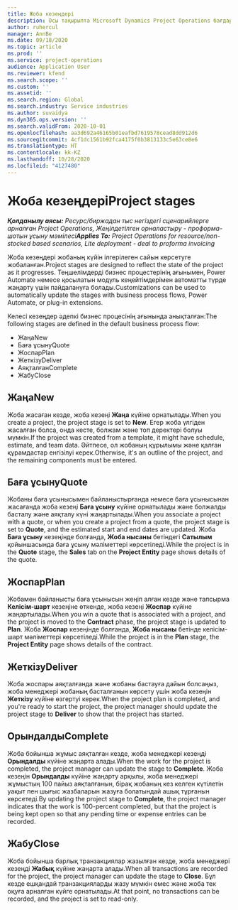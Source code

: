 ```yaml
---
title: Жоба кезеңдері
description: Осы тақырыпта Microsoft Dynamics Project Operations бағдарламасында қолжетімді жоба кезеңдері туралы ақпарат ұсынылған.
author: ruhercul
manager: AnnBe
ms.date: 09/18/2020
ms.topic: article
ms.prod: ''
ms.service: project-operations
audience: Application User
ms.reviewer: kfend
ms.search.scope: ''
ms.custom: ''
ms.assetid: ''
ms.search.region: Global
ms.search.industry: Service industries
ms.author: suvaidya
ms.dyn365.ops.version: ''
ms.search.validFrom: 2020-10-01
ms.openlocfilehash: aa3d692a46165b01eafbd7619578cead8dd912d6
ms.sourcegitcommit: 4cf1dc1561b92fca4175f0b3813133c5e63ce8e6
ms.translationtype: HT
ms.contentlocale: kk-KZ
ms.lasthandoff: 10/28/2020
ms.locfileid: "4127480"
---
```

# <a name="project-stages"></a><span data-ttu-id="ff1c2-103">Жоба кезеңдері</span><span class="sxs-lookup"><span data-stu-id="ff1c2-103">Project stages</span></span>

<span data-ttu-id="ff1c2-104">_**Қолданылу аясы:** Ресурс/биржадан тыс негіздегі сценарийлерге арналған Project Operations, Жеңілдетілген орналастыру - проформа-шотын ұсыну мәмілесі_</span><span class="sxs-lookup"><span data-stu-id="ff1c2-104">_**Applies To:** Project Operations for resource/non-stocked based scenarios, Lite deployment - deal to proforma invoicing_</span></span>

<span data-ttu-id="ff1c2-105">Жоба кезеңдері жобаның күйін ілгерілеген сайын көрсетуге жобаланған.</span><span class="sxs-lookup"><span data-stu-id="ff1c2-105">Project stages are designed to reflect the state of the project as it progresses.</span></span> <span data-ttu-id="ff1c2-106">Теңшелімдерді бизнес процестерінің ағынымен, Power Automate немесе қосылатын модуль кеңейтімдерімен автоматты түрде жаңарту үшін пайдалануға болады.</span><span class="sxs-lookup"><span data-stu-id="ff1c2-106">Customizations can be used to automatically update the stages with business process flows, Power Automate, or plug-in extensions.</span></span>

<span data-ttu-id="ff1c2-107">Келесі кезеңдер әдепкі бизнес процесінің ағынында анықталған:</span><span class="sxs-lookup"><span data-stu-id="ff1c2-107">The following stages are defined in the default business process flow:</span></span>

- <span data-ttu-id="ff1c2-108">Жаңа</span><span class="sxs-lookup"><span data-stu-id="ff1c2-108">New</span></span>
- <span data-ttu-id="ff1c2-109">Баға ұсыну</span><span class="sxs-lookup"><span data-stu-id="ff1c2-109">Quote</span></span>
- <span data-ttu-id="ff1c2-110">Жоспар</span><span class="sxs-lookup"><span data-stu-id="ff1c2-110">Plan</span></span>
- <span data-ttu-id="ff1c2-111">Жеткізу</span><span class="sxs-lookup"><span data-stu-id="ff1c2-111">Deliver</span></span>
- <span data-ttu-id="ff1c2-112">Аяқталған</span><span class="sxs-lookup"><span data-stu-id="ff1c2-112">Complete</span></span>
- <span data-ttu-id="ff1c2-113">Жабу</span><span class="sxs-lookup"><span data-stu-id="ff1c2-113">Close</span></span> 

## <a name="new"></a><span data-ttu-id="ff1c2-114">Жаңа</span><span class="sxs-lookup"><span data-stu-id="ff1c2-114">New</span></span>

<span data-ttu-id="ff1c2-115">Жоба жасаған кезде, жоба кезеңі **Жаңа** күйіне орнатылады.</span><span class="sxs-lookup"><span data-stu-id="ff1c2-115">When you create a project, the project stage is set to **New**.</span></span> <span data-ttu-id="ff1c2-116">Егер жоба үлгіден жасалған болса, онда кесте, болжам және топ деректері болуы мүмкін.</span><span class="sxs-lookup"><span data-stu-id="ff1c2-116">If the project was created from a template, it might have schedule, estimate, and team data.</span></span> <span data-ttu-id="ff1c2-117">Әйтпесе, ол жобаның құрылымы және қалған құрамдастар енгізілуі керек.</span><span class="sxs-lookup"><span data-stu-id="ff1c2-117">Otherwise, it's an outline of the project, and the remaining components must be entered.</span></span>

## <a name="quote"></a><span data-ttu-id="ff1c2-118">Баға ұсыну</span><span class="sxs-lookup"><span data-stu-id="ff1c2-118">Quote</span></span>

<span data-ttu-id="ff1c2-119">Жобаны баға ұсынысымен байланыстырғанда немесе баға ұсынысынан жасағанда жоба кезеңі **Баға ұсыну** күйіне орнатылады және болжалды басталу және аяқталу күні жаңартылады.</span><span class="sxs-lookup"><span data-stu-id="ff1c2-119">When you associate a project with a quote, or when you create a project from a quote, the project stage is set to **Quote**, and the estimated start and end dates are updated.</span></span> <span data-ttu-id="ff1c2-120">Жоба **Баға ұсыну** кезеңінде болғанда, **Жоба нысаны** бетіндегі **Сатылым** қойыншасында баға ұсыну мәліметтері көрсетіледі.</span><span class="sxs-lookup"><span data-stu-id="ff1c2-120">While the project is in the **Quote** stage, the **Sales** tab on the **Project Entity** page shows details of the quote.</span></span>

## <a name="plan"></a><span data-ttu-id="ff1c2-121">Жоспар</span><span class="sxs-lookup"><span data-stu-id="ff1c2-121">Plan</span></span>

<span data-ttu-id="ff1c2-122">Жобамен байланысты баға ұсынысын жеңіп алған кезде және тапсырма **Келісім-шарт** кезеңіне өткенде, жоба кезеңі **Жоспар** күйіне жаңартылады.</span><span class="sxs-lookup"><span data-stu-id="ff1c2-122">When you win a quote that is associated with a project, and the project is moved to the **Contract** phase, the project stage is updated to **Plan**.</span></span> <span data-ttu-id="ff1c2-123">Жоба **Жоспар** кезеңінде болғанда, **Жоба нысаны** бетінде келісім-шарт мәліметтері көрсетіледі.</span><span class="sxs-lookup"><span data-stu-id="ff1c2-123">While the project is in the **Plan** stage, the **Project Entity** page shows details of the contract.</span></span>

## <a name="deliver"></a><span data-ttu-id="ff1c2-124">Жеткізу</span><span class="sxs-lookup"><span data-stu-id="ff1c2-124">Deliver</span></span>

<span data-ttu-id="ff1c2-125">Жоба жоспары аяқталғанда және жобаны бастауға дайын болсаңыз, жоба менеджері жобаның басталғанын көрсету үшін жоба кезеңін **Жеткізу** күйіне өзгертуі керек.</span><span class="sxs-lookup"><span data-stu-id="ff1c2-125">When the project plan is completed, and you're ready to start the project, the project manager should update the project stage to **Deliver** to show that the project has started.</span></span>

## <a name="complete"></a><span data-ttu-id="ff1c2-126">Орындалды</span><span class="sxs-lookup"><span data-stu-id="ff1c2-126">Complete</span></span> 

<span data-ttu-id="ff1c2-127">Жоба бойынша жұмыс аяқталған кезде, жоба менеджері кезеңді **Орындалды** күйіне жаңарта алады.</span><span class="sxs-lookup"><span data-stu-id="ff1c2-127">When the work for the project is completed, the project manager can update the stage to **Complete**.</span></span> <span data-ttu-id="ff1c2-128">Жоба кезеңін **Орындалды** күйіне жаңарту арқылы, жоба менеджері жұмыстың 100 пайыз аяқталғанын, бірақ жобаның кез келген күтілетін уақыт пен шығыс жазбаларын жазуға болатындай ашық тұрғанын көрсетеді.</span><span class="sxs-lookup"><span data-stu-id="ff1c2-128">By updating the project stage to **Complete**, the project manager indicates that the work is 100-percent completed, but that the project is being kept open so that any pending time or expense entries can be recorded.</span></span>

## <a name="close"></a><span data-ttu-id="ff1c2-129">Жабу</span><span class="sxs-lookup"><span data-stu-id="ff1c2-129">Close</span></span>

<span data-ttu-id="ff1c2-130">Жоба бойынша барлық транзакциялар жазылған кезде, жоба менеджері кезеңді **Жабық** күйіне жаңарта алады.</span><span class="sxs-lookup"><span data-stu-id="ff1c2-130">When all transactions are recorded for the project, the project manager can update the stage to **Close**.</span></span> <span data-ttu-id="ff1c2-131">Бұл кезде ешқандай транзакцияларды жазу мүмкін емес және жоба тек оқуға арналған күйге орнатылады.</span><span class="sxs-lookup"><span data-stu-id="ff1c2-131">At that point, no transactions can be recorded, and the project is set to read-only.</span></span>

